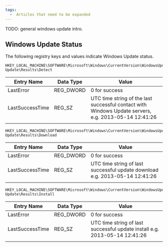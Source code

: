 ```yaml
---
tags:
  -  Articles that need to be expanded 
---
```

TODO: general windows update intro.

## Windows Update Status

The following registry keys and values indicate Windows Update status.

    HKEY_LOCAL_MACHINE\SOFTWARE\Microsoft\Windows\CurrentVersion\WindowsUpdate\Auto Update\Results\Detect

| Entry Name      | Data Type | Value                                                                                                |
|-----------------|-----------|------------------------------------------------------------------------------------------------------|
| LastError       | REG_DWORD | 0 for success                                                                                        |
| LastSuccessTime | REG_SZ    | UTC time string of the last successful contact with Windows Update servers, e.g. 2013-05-14 12:41:26 |
|                 |           |                                                                                                      |

    HKEY_LOCAL_MACHINE\SOFTWARE\Microsoft\Windows\CurrentVersion\WindowsUpdate\Auto Update\Results\Download

| Entry Name      | Data Type | Value                                                                       |
|-----------------|-----------|-----------------------------------------------------------------------------|
| LastError       | REG_DWORD | 0 for success                                                               |
| LastSuccessTime | REG_SZ    | UTC time string of last successful update download e.g. 2013-05-14 12:41:26 |
|                 |           |                                                                             |

    HKEY_LOCAL_MACHINE\SOFTWARE\Microsoft\Windows\CurrentVersion\WindowsUpdate\Auto Update\Results\Install

| Entry Name      | Data Type | Value                                                                      |
|-----------------|-----------|----------------------------------------------------------------------------|
| LastError       | REG_DWORD | 0 for success                                                              |
| LastSuccessTime | REG_SZ    | UTC time string of last successful update install e.g. 2013-05-14 12:41:26 |
|                 |           |                                                                            |